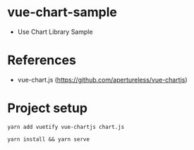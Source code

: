 # vue-chart-sample
 - Use Chart Library Sample 

# References
 - vue-chart.js (https://github.com/apertureless/vue-chartjs)

# Project setup

```
yarn add vuetify vue-chartjs chart.js
```

```
yarn install && yarn serve
```
